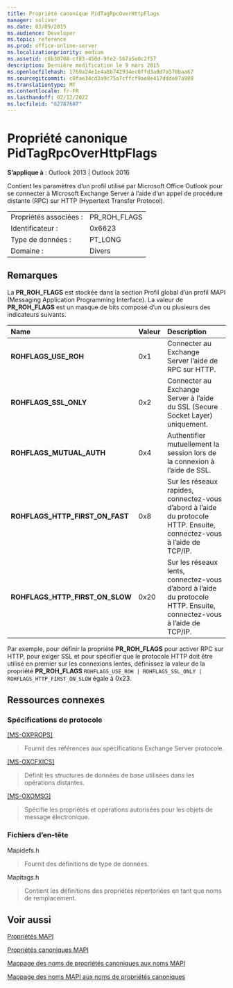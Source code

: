 ```yaml
---
title: Propriété canonique PidTagRpcOverHttpFlags
manager: soliver
ms.date: 03/09/2015
ms.audience: Developer
ms.topic: reference
ms.prod: office-online-server
ms.localizationpriority: medium
ms.assetid: c8b30768-cf83-450d-9fe2-567a5e0c2f57
description: Dernière modification le 9 mars 2015
ms.openlocfilehash: 1760a24e1e4a8b742934ec0ffd3a0d7a570baa67
ms.sourcegitcommit: c0fae34cd3a9c75a7cffcf9ae8e417ddde07a989
ms.translationtype: MT
ms.contentlocale: fr-FR
ms.lasthandoff: 02/12/2022
ms.locfileid: "62787687"
---
```

# <a name="pidtagrpcoverhttpflags-canonical-property"></a>Propriété canonique PidTagRpcOverHttpFlags

  
  
**S’applique à** : Outlook 2013 | Outlook 2016 
  
Contient les paramètres d’un profil utilisé par Microsoft Office Outlook pour se connecter à Microsoft Exchange Server à l’aide d’un appel de procédure distante (RPC) sur HTTP (Hypertext Transfer Protocol).
  
|||
|:-----|:-----|
|Propriétés associées :  <br/> |PR_ROH_FLAGS  <br/> |
|Identificateur :  <br/> |0x6623  <br/> |
|Type de données :  <br/> |PT_LONG  <br/> |
|Domaine :  <br/> |Divers  <br/> |
   
## <a name="remarks"></a>Remarques

La **PR_ROH_FLAGS** est stockée dans la section Profil global d’un profil MAPI (Messaging Application Programming Interface). La valeur de **PR_ROH_FLAGS** est un masque de bits composé d’un ou plusieurs des indicateurs suivants. 
  
|**Name**|**Valeur**|**Description**|
|:-----|:-----|:-----|
|**ROHFLAGS_USE_ROH** <br/> |0x1  <br/> |Connecter au Exchange Server l’aide de RPC sur HTTP. |
|**ROHFLAGS_SSL_ONLY** <br/> |0x2  <br/> |Connecter au Exchange Server à l’aide du SSL (Secure Socket Layer) uniquement. |
|**ROHFLAGS_MUTUAL_AUTH** <br/> |0x4  <br/> |Authentifier mutuellement la session lors de la connexion à l’aide de SSL. |
|**ROHFLAGS_HTTP_FIRST_ON_FAST** <br/> |0x8  <br/> |Sur les réseaux rapides, connectez-vous d’abord à l’aide du protocole HTTP. Ensuite, connectez-vous à l’aide de TCP/IP. |
|**ROHFLAGS_HTTP_FIRST_ON_SLOW** <br/> |0x20  <br/> |Sur les réseaux lents, connectez-vous d’abord à l’aide du protocole HTTP. Ensuite, connectez-vous à l’aide de TCP/IP. |
   
Par exemple, pour définir la propriété **PR_ROH_FLAGS** pour activer RPC sur HTTP, pour exiger SSL et pour spécifier que le protocole HTTP doit être utilisé en premier sur les connexions lentes, définissez la valeur de la propriété **PR_ROH_FLAGS**  `ROHFLAGS_USE_ROH | ROHFLAGS_SSL_ONLY | ROHFLAGS_HTTP_FIRST_ON_SLOW` égale à 0x23. 
  
## <a name="related-resources"></a>Ressources connexes

### <a name="protocol-specifications"></a>Spécifications de protocole

[[MS-OXPROPS]](https://msdn.microsoft.com/library/f6ab1613-aefe-447d-a49c-18217230b148%28Office.15%29.aspx)
  
> Fournit des références aux spécifications Exchange Server protocole.
    
[[MS-OXCFXICS]](https://msdn.microsoft.com/library/b9752f3d-d50d-44b8-9e6b-608a117c8532%28Office.15%29.aspx)
  
> Définit les structures de données de base utilisées dans les opérations distantes.
    
[[MS-OXOMSG]](https://msdn.microsoft.com/library/daa9120f-f325-4afb-a738-28f91049ab3c%28Office.15%29.aspx)
  
> Spécifie les propriétés et opérations autorisées pour les objets de message électronique.
    
### <a name="header-files"></a>Fichiers d’en-tête

Mapidefs.h
  
> Fournit des définitions de type de données.
    
Mapitags.h
  
> Contient les définitions des propriétés répertoriées en tant que noms de remplacement.
    
## <a name="see-also"></a>Voir aussi



[Propriétés MAPI](mapi-properties.md)
  
[Propriétés canoniques MAPI](mapi-canonical-properties.md)
  
[Mappage des noms de propriétés canoniques aux noms MAPI](mapping-canonical-property-names-to-mapi-names.md)
  
[Mappage des noms MAPI aux noms de propriétés canoniques](mapping-mapi-names-to-canonical-property-names.md)

